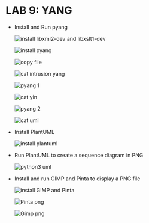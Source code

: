 # LAB 9: YANG
* Install and Run pyang

  ![install libxml2-dev and libxslt1-dev](https://user-images.githubusercontent.com/98679243/168167810-1f093d7d-c288-4769-9007-51ba650f7783.png)

  ![install pyang](https://user-images.githubusercontent.com/98679243/168167829-555ce260-e56d-4638-afab-bf17bd38709c.png)

  ![copy file](https://user-images.githubusercontent.com/98679243/168167850-2a0ea7fa-b8c3-48dc-b440-951203825047.png)

  ![cat intrusion yang](https://user-images.githubusercontent.com/98679243/168167863-b6e8942a-fd9c-4ee6-a8a7-295c45a2cc8a.png)

  ![pyang 1](https://user-images.githubusercontent.com/98679243/168167878-fc116393-b3ef-4ece-a8ae-33b1b10511a4.png)

  ![cat yin](https://user-images.githubusercontent.com/98679243/168167895-a5dd8c20-ea7c-430e-8c71-966f5a36b8b1.png)

  ![pyang 2](https://user-images.githubusercontent.com/98679243/168167914-18a44713-1569-4483-b958-92df24bd0767.png)

  ![cat uml](https://user-images.githubusercontent.com/98679243/168167935-87449783-7a94-45e1-b8a1-28a7019fa984.png)

* Install PlantUML

  ![install plantuml](https://user-images.githubusercontent.com/98679243/168168063-8bfc3650-6a06-42aa-bada-d086874d4061.png)

* Run PlantUML to create a sequence diagram in PNG

  ![python3 uml](https://user-images.githubusercontent.com/98679243/168168127-d4087266-952d-41d7-8cf0-3e00db00e32e.png)

* Install and run GIMP and Pinta to display a PNG file

  ![install GIMP and Pinta](https://user-images.githubusercontent.com/98679243/168168208-1872a94d-bf79-4cf7-88c3-939cd1212ebe.png)

  ![Pinta png](https://user-images.githubusercontent.com/98679243/168168219-f82121a8-0202-4c00-aae5-45b9240bf635.png)

  ![Gimp png](https://user-images.githubusercontent.com/98679243/168168239-af27639b-93b3-4c02-bb0b-ec8182b44e11.png)


